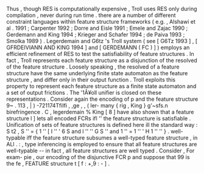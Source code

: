 Thus , though RES is computationally expensive , Troll uses RES only during compilation , never during run time . 
there are a number of different constraint languages within feature structure frameworks ( e.g. , Alshawi et al . 1991 ; Carpenter 1992 ; Dorre and Eisle 1991 ; Emele and Zajac 1990 ; Gerdemann and King 1994 ; Krieger and Schafer 1994 ; de Paiva 1993 ; Smolka 1989 ) . 
Legerdemain and G6tz 's Troll system ( see [ G6Tz 1993 ] , [ GFRDEIVIANN AND KING 1994 ] and [ GERDEMANN ( FC ) ] ) employs an efficient refinement of RES to test the satisfiability of feature structures . 
In fact , Troll represents each feature structure as a disjunction of the resolved of the feature structure . 
Loosely speaking , the resolved of a feature structure have the same underlying finite state automaton as the feature structure , and differ only in their output function . 
Troll exploits this property to represent each feature structure as a finite state automaton and a set of output frictions . 
The '1Â¥oll unifier is closed on these representations . 
Consider again the encoding of p and the feature structure 9~ . 
113 , | ) -721174Tfilfi , ,ge , , ( ler- many { rig , King } g'~sfs.n birefringence . 
C , legerdemain % King [ 8 ] have also shown that a feature structure l ] lets all encoded FCRs ifl '' the feature structure is satisfiable . 
Unification of sets of feature structures is defined here ill the standard way : S t2 , S '' = { 1 '' [ I '' ' 6 S and l '' '' G S '' and 1 '' = 1 '' ' H 1 '' '' } . 
well-typable iff the feature structure subsumes a well-typed feature structure , in ALl . : , type inferencing is employed to ensure that all feature structures are well-typable -- in fact , all feature structures are well typed . 
Consider , For exam- pie , our encoding of the disjunctive FCR p and suppose that 99 is the fe , FEATURE structure t [ f : +,9 : - ] . 
